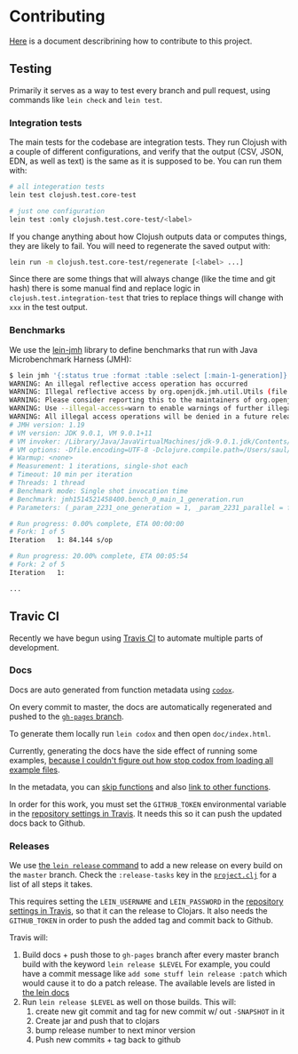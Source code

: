 # Contributing

[Here](https://gist.github.com/thelmuth/1361411) is a document describrining how
to contribute to this project.

## Testing

Primarily it serves as a way to test every branch and pull request, using commands
like `lein check` and `lein test`.

### Integration tests

The main tests for the codebase are integration tests. They run Clojush
with a couple of different configurations, and verify that the output (CSV, JSON,
EDN, as well as text) is the same as it is supposed to be. You can run them
with:

```bash
# all integeration tests
lein test clojush.test.core-test

# just one configuration
lein test :only clojush.test.core-test/<label>
```

If you change
anything about how Clojush outputs data or computes things, they are likely to
fail. You will need to regenerate the saved output with:

```bash
lein run -m clojush.test.core-test/regenerate [<label> ...]
```

Since there are some things that will always change (like the time and git hash)
there is some manual find and replace logic in `clojush.test.integration-test`
that tries to replace things will change with `xxx` in the test output.

### Benchmarks

We use the [lein-jmh](https://github.com/jgpc42/lein-jmh) library
to define benchmarks that run with Java Microbenchmark Harness (JMH):

```bash
$ lein jmh '{:status true :format :table :select [:main-1-generation]}'
WARNING: An illegal reflective access operation has occurred
WARNING: Illegal reflective access by org.openjdk.jmh.util.Utils (file:/Users/saul/.m2/repository/org/openjdk/jmh/jmh-core/1.19/jmh-core-1.19.jar) to field java.io.PrintStream.charOut
WARNING: Please consider reporting this to the maintainers of org.openjdk.jmh.util.Utils
WARNING: Use --illegal-access=warn to enable warnings of further illegal reflective access operations
WARNING: All illegal access operations will be denied in a future release
# JMH version: 1.19
# VM version: JDK 9.0.1, VM 9.0.1+11
# VM invoker: /Library/Java/JavaVirtualMachines/jdk-9.0.1.jdk/Contents/Home/bin/java
# VM options: -Dfile.encoding=UTF-8 -Dclojure.compile.path=/Users/saul/projects/Clojush/target/classes -Dclojush.version=3.4.1-1-SNAPSHOT -Dclojure.debug=false
# Warmup: <none>
# Measurement: 1 iterations, single-shot each
# Timeout: 10 min per iteration
# Threads: 1 thread
# Benchmark mode: Single shot invocation time
# Benchmark: jmh1514521458400.bench_0_main_1_generation.run
# Parameters: (_param_2231_one_generation = 1, _param_2231_parallel = false)

# Run progress: 0.00% complete, ETA 00:00:00
# Fork: 1 of 5
Iteration   1: 84.144 s/op

# Run progress: 20.00% complete, ETA 00:05:54
# Fork: 2 of 5
Iteration   1:

...
```

## Travic CI

Recently we have begun using [Travis CI](travis-ci.org) to automate multiple
parts of development.

### Docs

Docs are auto generated from function metadata using
[`codox`](https://github.com/weavejester/codox).

On every commit to master, the docs are automatically regenerated and pushed
to the [`gh-pages` branch](http://lspector.github.io/Clojush/).

To generate them locally run `lein codox` and then open `doc/index.html`.

Currently, generating the docs have the side effect of running some examples,
[because I couldn't figure out how stop codox from loading all example files](https://github.com/weavejester/codox/issues/100).

In the metadata, you can [skip functions](https://github.com/weavejester/codox#metadata-options)
and also [link to other functions](https://github.com/weavejester/codox#docstring-formats).

In order for this work, you must set the `GITHUB_TOKEN` environmental variable
in the [repository settings in Travis](http://docs.travis-ci.com/user/environment-variables/#Defining-Variables-in-Repository-Settings).
It needs this so it can push the updated docs back to Github.

### Releases

We use [the `lein release` command](https://github.com/technomancy/leiningen/blob/master/doc/DEPLOY.md#releasing-simplified)
to add a new release on every build on the `master` branch. Check the
`:release-tasks` key in the [`project.clj`](./project.clj) for a list of
all steps it takes.

This requires setting the `LEIN_USERNAME` and `LEIN_PASSWORD` in
the [repository settings in Travis](http://docs.travis-ci.com/user/environment-variables/#Defining-Variables-in-Repository-Settings),
so that it can the release to Clojars. It also needs the `GITHUB_TOKEN`
in order to push the added tag and commit back to Github.

Travis will:

1. Build docs + push those to `gh-pages` branch after every master branch build with the keyword `lein release $LEVEL`
   For example, you could have a commit message like `add some stuff lein release :patch` which would cause it to do a patch release.
   The available levels are listed in [the lein docs](https://github.com/technomancy/leiningen/blob/stable/doc/DEPLOY.md#releasing-simplified)
2. Run `lein release $LEVEL` as well on those builds. This will:
    1. create new git commit and tag for new commit w/ out `-SNAPSHOT` in it
    2. Create jar and push that to clojars
    3. bump release number to next minor version
    4. Push new commits + tag back to github
